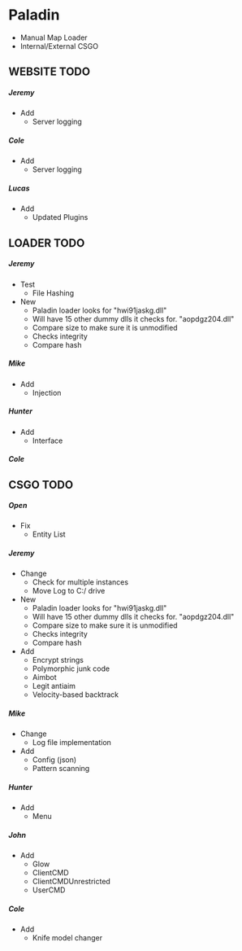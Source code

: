 # Paladin
- Manual Map Loader
- Internal/External CSGO

## WEBSITE TODO
##### Jeremy
- Add
   - Server logging
##### Cole
- Add
   - Server logging
##### Lucas
- Add
   - Updated Plugins

## LOADER TODO
##### Jeremy
- Test
   - File Hashing
- New
   - Paladin loader looks for "hwi91jaskg.dll"
   - Will have 15 other dummy dlls it checks for. "aopdgz204.dll"
   - Compare size to make sure it is unmodified
   - Checks integrity
   - Compare hash
##### Mike
- Add
   - Injection
##### Hunter
- Add
   - Interface
##### Cole

## CSGO TODO
##### Open
- Fix
   - Entity List
##### Jeremy
- Change
   - Check for multiple instances
   - Move Log to C:/ drive
- New
   - Paladin loader looks for "hwi91jaskg.dll"
   - Will have 15 other dummy dlls it checks for. "aopdgz204.dll"
   - Compare size to make sure it is unmodified
   - Checks integrity
   - Compare hash
- Add
   - Encrypt strings
   - Polymorphic junk code
   - Aimbot
   - Legit antiaim
   - Velocity-based backtrack
##### Mike
- Change
   - Log file implementation
- Add
   - Config (json)
   - Pattern scanning
##### Hunter
- Add
   - Menu
##### John
- Add
   - Glow
   - ClientCMD
   - ClientCMDUnrestricted
   - UserCMD
##### Cole
- Add
   - Knife model changer
